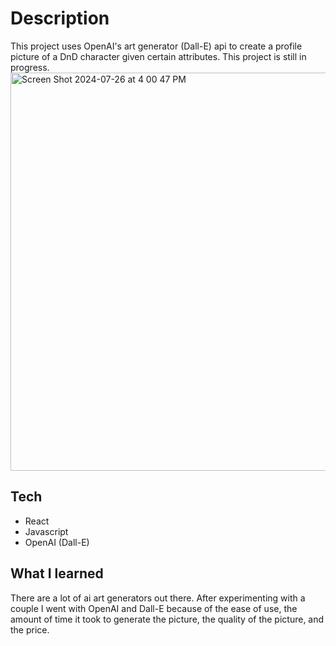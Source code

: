 # Description

This project uses OpenAI's art generator (Dall-E) api to create a profile picture of a DnD character given certain attributes. This project is still in progress.
<img width="637" alt="Screen Shot 2024-07-26 at 4 00 47 PM" src="https://github.com/user-attachments/assets/fd293cd7-146a-4808-a038-54e559072eca">

## Tech

- React
- Javascript
- OpenAI (Dall-E)

## What I learned

There are a lot of ai art generators out there. After experimenting with a couple I went with OpenAI and Dall-E because of the ease of use, the amount of time it took to generate the picture, the quality of the picture, and the price. 

